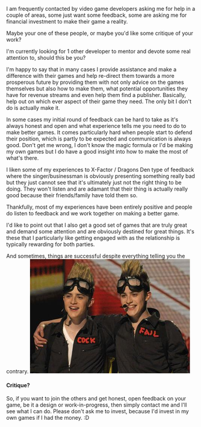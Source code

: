 
I am frequently contacted by video game developers asking me for help in
a couple of areas, some just want some feedback, some are asking me for
financial investment to make their game a reality.

Maybe your one of these people, or maybe you'd like some critique of
your work?

I'm currently looking for 1 other developer to mentor and devote some
real attention to, should this be you?

I'm happy to say that in many cases I provide assistance and make a
difference with their games and help re-direct them towards a more
prosperous future by providing them with not only advice on the games
themselves but also how to make them, what potential opportunities they
have for revenue streams and even help them find a publisher. Basically,
help out on which ever aspect of their game they need. The only bit I
don't do is actually make it.

In some cases my initial round of feedback can be hard to take as it's
always honest and open and what experience tells me you need to do to
make better games. It comes particularly hard when people start to
defend their position, which is partly to be expected and communication
is always good. Don't get me wrong, I don't know the magic formula or
I'd be making my own games but I do have a good insight into how to make
the most of what's there.

I liken some of my experiences to X-Factor / Dragons Den type of
feedback where the singer/businessman is obviously presenting something
really bad but they just cannot see that it's ultimately just not the
right thing to be doing. They won't listen and are adamant that their
thing is actually really good because their friends/family have told
them so.

Thankfully, most of my experiences have been entirely positive and
people do listen to feedback and we work together on making a better
game.

I'd like to point out that I also get a good set of games that are truly
great and demand some attention and are obviously destined for great
things. It's these that I particularly like getting engaged with as the
relationship is typically rewarding for both parties.

And sometimes, things are successful despite everything telling you the
contrary.
![](/assets/img/jedward-fail1.JPG "Jedward")

#### Critique?

So, if you want to join the others and get honest, open feedback on your
game, be it a design or work-in-progress, then simply contact me and
I'll see what I can do. Please don't ask me to invest, because I'd
invest in my own games if I had the money. :D
